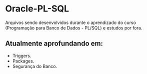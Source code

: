 # Oracle-PL-SQL
Arquivos sendo desenvolvidos durante o aprendizado do curso (Programação para Banco de Dados - PL/SQL) e estudos por fora.

## Atualmente aprofundando em:
  - Triggers.
  - Packages.
  - Segurança do Banco.
